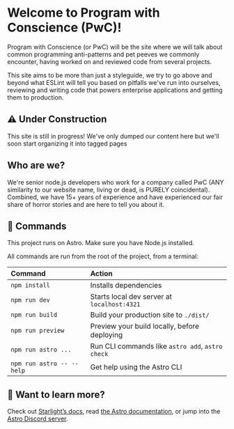 # Welcome to Program with Conscience (PwC)! 
Program with Conscience (or PwC) will be the site where we will talk about common programming anti-patterns and pet peeves we commonly encounter, having worked on and reviewed code from several projects.

This site aims to be more than just a styleguide, we try to go above and beyond what ESLint will tell you based on pitfalls we've run into ourselves, reviewing and writing code that powers enterprise applications and getting them to production.

## ⚠️ Under Construction
This site is still in progress! We've only dumped our content here but we'll soon start organizing it into tagged pages

## Who are we?
We're senior node.js developers who work for a company called PwC (ANY similarity to our website name, living or dead, is PURELY coincidental). Combined, we have 15+ years of experience and have experienced our fair share of horror stories and are here to tell you about it.

## 🧞 Commands

This project runs on Astro. Make sure you have Node.js installed. 

All commands are run from the root of the project, from a terminal:

| Command                   | Action                                           |
| :------------------------ | :----------------------------------------------- |
| `npm install`             | Installs dependencies                            |
| `npm run dev`             | Starts local dev server at `localhost:4321`      |
| `npm run build`           | Build your production site to `./dist/`          |
| `npm run preview`         | Preview your build locally, before deploying     |
| `npm run astro ...`       | Run CLI commands like `astro add`, `astro check` |
| `npm run astro -- --help` | Get help using the Astro CLI                     |

## 👀 Want to learn more?

Check out [Starlight’s docs](https://starlight.astro.build/), read [the Astro documentation](https://docs.astro.build), or jump into the [Astro Discord server](https://astro.build/chat).
